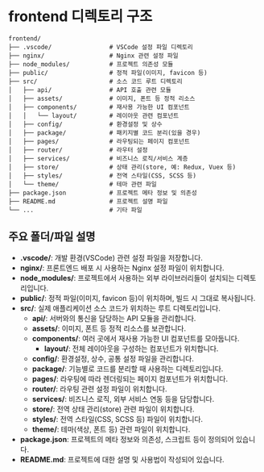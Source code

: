 # frontend 디렉토리 구조

```
frontend/
├── .vscode/                # VSCode 설정 파일 디렉토리
├── nginx/                  # Nginx 관련 설정 파일
├── node_modules/           # 프로젝트 의존성 모듈
├── public/                 # 정적 파일(이미지, favicon 등)
├── src/                    # 소스 코드 루트 디렉토리
│   ├── api/                # API 호출 관련 모듈
│   ├── assets/             # 이미지, 폰트 등 정적 리소스
│   ├── components/         # 재사용 가능한 UI 컴포넌트
│   │   └── layout/         # 레이아웃 관련 컴포넌트
│   ├── config/             # 환경설정 및 상수
│   ├── package/            # 패키지별 코드 분리(있을 경우)
│   ├── pages/              # 라우팅되는 페이지 컴포넌트
│   ├── router/             # 라우터 설정
│   ├── services/           # 비즈니스 로직/서비스 계층
│   ├── store/              # 상태 관리(store, 예: Redux, Vuex 등)
│   ├── styles/             # 전역 스타일(CSS, SCSS 등)
│   └── theme/              # 테마 관련 파일
├── package.json            # 프로젝트 메타 정보 및 의존성
├── README.md               # 프로젝트 설명 파일
└── ...                     # 기타 파일
```

## 주요 폴더/파일 설명

- **.vscode/**: 개발 환경(VSCode) 관련 설정 파일을 저장합니다.
- **nginx/**: 프론트엔드 배포 시 사용하는 Nginx 설정 파일이 위치합니다.
- **node_modules/**: 프로젝트에서 사용하는 외부 라이브러리들이 설치되는 디렉토리입니다.
- **public/**: 정적 파일(이미지, favicon 등)이 위치하며, 빌드 시 그대로 복사됩니다.
- **src/**: 실제 애플리케이션 소스 코드가 위치하는 루트 디렉토리입니다.
  - **api/**: 서버와의 통신을 담당하는 API 모듈을 관리합니다.
  - **assets/**: 이미지, 폰트 등 정적 리소스를 보관합니다.
  - **components/**: 여러 곳에서 재사용 가능한 UI 컴포넌트를 모아둡니다.
    - **layout/**: 전체 레이아웃을 구성하는 컴포넌트가 위치합니다.
  - **config/**: 환경설정, 상수, 공통 설정 파일을 관리합니다.
  - **package/**: 기능별로 코드를 분리할 때 사용하는 디렉토리입니다.
  - **pages/**: 라우팅에 따라 렌더링되는 페이지 컴포넌트가 위치합니다.
  - **router/**: 라우팅 관련 설정 파일이 위치합니다.
  - **services/**: 비즈니스 로직, 외부 서비스 연동 등을 담당합니다.
  - **store/**: 전역 상태 관리(store) 관련 파일이 위치합니다.
  - **styles/**: 전역 스타일(CSS, SCSS 등) 파일이 위치합니다.
  - **theme/**: 테마(색상, 폰트 등) 관련 파일이 위치합니다.
- **package.json**: 프로젝트의 메타 정보와 의존성, 스크립트 등이 정의되어 있습니다.
- **README.md**: 프로젝트에 대한 설명 및 사용법이 작성되어 있습니다.
